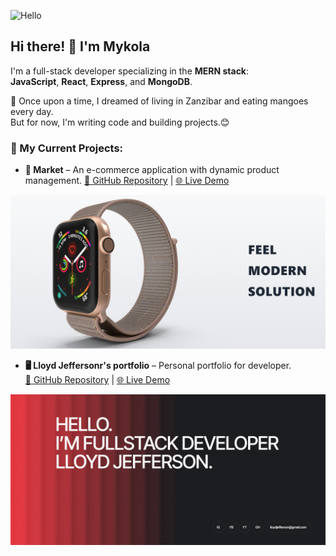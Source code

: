 ![Hello](https://i.giphy.com/media/v1.Y2lkPTc5MGI3NjExZmNrd3dzcDkwZnVjb3pmN3R6eGVzMGgzdzBnamZ1N211aDBjNzZxciZlcD12MV9pbnRlcm5hbF9naWZfYnlfaWQmY3Q9Zw/A6aHBCFqlE0Rq/giphy.gif)

## Hi there! 👋 I'm Mykola

I'm a full-stack developer specializing in the **MERN stack**:  
**JavaScript**, **React**, **Express**, and **MongoDB**.

🌱 Once upon a time, I dreamed of living in Zanzibar and eating mangoes every day.  
But for now, I'm writing code and building projects.😊

### 🚀 My Current Projects:
- **🛒 Market** – An e-commerce application with dynamic product management.
  [🔗 GitHub Repository](https://github.com/NikolayPutyata/Product-Shop-Ex) | [🌐 Live Demo](https://product-shop-kqk72qfl7-nikolayputyatas-projects.vercel.app/)
  
![Demo Screenshot](assets/market-main.png)

- **🖥️ Lloyd Jeffersonr's portfolio** – Personal portfolio for developer.  
  [🔗 GitHub Repository](https://github.com/TOR10S/script-masters) | [🌐 Live Demo](https://tor10s.github.io/script-masters/)

![Demo Screenshot](assets/portfolio.png)
